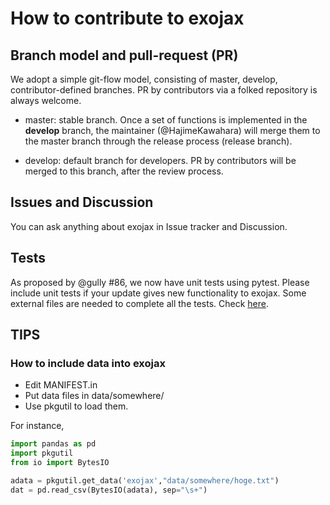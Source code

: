 # How to contribute to exojax

## Branch model and pull-request (PR)

We adopt a simple git-flow model, consisting of master, develop, contributor-defined branches. PR by contributors via a folked repository is always welcome.

- master: stable branch. Once a set of functions is implemented in the **develop** branch, the maintainer (@HajimeKawahara) will merge them to the master branch through the release process (release branch).

- develop: default branch for developers. PR by contributors will be merged to this branch, after the review process.


## Issues and Discussion

You can ask anything about exojax in Issue tracker and Discussion. 

## Tests

As proposed by @gully #86, we now have unit tests using pytest. 
Please include unit tests if your update gives new functionality to exojax.
Some external files are needed to complete all the tests. Check [here](http://secondearths.sakura.ne.jp/exojax/data/).

## TIPS

### How to include data into exojax

- Edit MANIFEST.in
- Put data files in data/somewhere/
- Use pkgutil to load them.

For instance,

```python
import pandas as pd
import pkgutil
from io import BytesIO

adata = pkgutil.get_data('exojax',"data/somewhere/hoge.txt")
dat = pd.read_csv(BytesIO(adata), sep="\s+")
```

